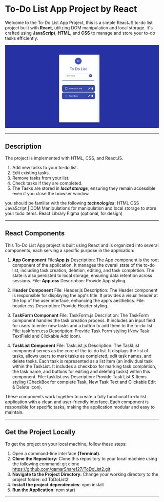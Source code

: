 # To-Do List App Project by React

Welcome to the To-Do List App Project, this is a simple ReactJS to-do list project built with **React**, utilizing DOM manipulation and local storage. It's crafted using **JavaScript**, **HTML**, and **CSS** to manage and store your to-do tasks efficiently.

![To DO App photo](https://github.com/qamarSharef27/ToDoList2/blob/main/todo.png)

---
## Description 
The project is implemented with HTML, CSS, and ReactJS. 

1) Add new tasks to your to-do list.
2) Edit existing tasks.
3) Remove tasks from your list.
4) Check tasks if they are completed.
5) The Tasks are stored in **_local storage_**, ensuring they remain accessible even if you close the browser window.

you should be familiar with the following **_technologies_**:
HTML
CSS
JavaScript | DOM Manipulations for manipulation and local storage to store your todo items.
React Library
Figma (optional, for design)

---
## React Components
This To-Do List App project is built using React and is organized into several components, each serving a specific purpose in the application:

1. **App Component**
File:**App.js**
Description: The App component is the root component of the application. It manages the overall state of the to-do list, including task creation, deletion, editing, and task completion. The state is also persisted to local storage, ensuring data retention across sessions.
File: **App.css**
Description: Provide App styling.

2. **Header Component**
File: Header.js 
Description: The Header component is responsible for displaying the app's title. It provides a visual header at the top of the user interface, enhancing the app's aesthetics.
File: header.css
Description: Provide Header styling.


3. **TaskForm Component**
File: TaskForm.js
Description: The TaskForm component handles the task creation process. It includes an input field for users to enter new tasks and a button to add them to the to-do list.
File: taskform.css
Description: Provide Task Form styling (New Task TextField and Clickable Add Icon).

4. **TaskList Component**
File: TaskList.js
Description: The TaskList component serves as the core of the to-do list. It displays the list of tasks, allows users to mark tasks as completed, edit task names, and delete tasks. Each task is represented as a list item (an individual task within the TaskList. It includes a checkbox for marking task completion, the task name, and buttons for editing and deleting tasks) within this component.
File: tasklist.css
Description: Provide Task List & Items styling (CheckBox for complete Task, New Task Text and Clickable Edit & Delete Icon).

These components work together to create a fully functional to-do list application with a clean and user-friendly interface. Each component is responsible for specific tasks, making the application modular and easy to maintain.


---
## Get the Project Locally
To get the project on your local machine, follow these steps:

1. Open a command-line interface **(Terminal)**.
1. **Clone the Repository:** Clone this repository to your local machine using the following command: git clone <https://github.com/qamarSharef27/ToDoList2.git>
2. **Navigate to the Project Directory:** Change your working directory to the project folder: cd ToDoList2
3. **Install the project dependencies:** npm install
4. **Run the Application:** npm start

---
